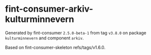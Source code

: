 # fint-consumer-arkiv-kulturminnevern

Generated by fint-consumer `2.5.0-beta-1` from tag `v3.8.0` on package `kulturminnevern` and component `arkiv`.

Based on fint-consumer-skeleton refs/tags/v1.6.0.
